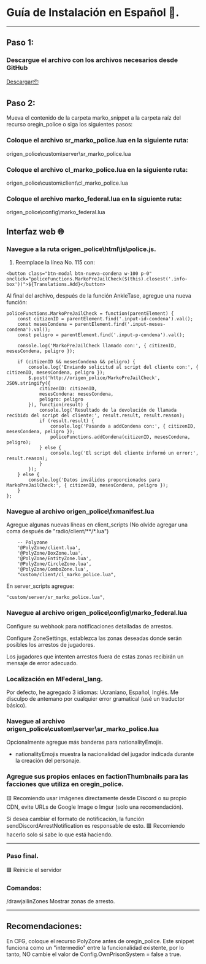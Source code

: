 
# Guía de Instalación en Español 🦉.

---

## Paso 1:

### Descargue el archivo con los archivos necesarios desde GitHub 
[Descargar📦](https://github.com/dazuga31/oregin_jail_snippet.git)

## Paso 2:

Mueva el contenido de la carpeta marko_snippet a la carpeta raíz del recurso oregin_police o siga los siguientes pasos:

### Coloque el archivo sr_marko_police.lua en la siguiente ruta:

origen_police\custom\server\sr_marko_police.lua

### Coloque el archivo cl_marko_police.lua en la siguiente ruta:

origen_police\custom\client\cl_marko_police.lua

### Coloque el archivo marko_federal.lua en la siguiente ruta:

origen_police\config\marko_federal.lua


## Interfaz web 🌐

### Navegue a la ruta origen_police\html\js\police.js.

1. Reemplace la línea No. 115 con:

```
<button class="btn-modal btn-nueva-condena w-100 p-0" onclick="policeFunctions.MarkoPreJailCheck($(this).closest('.info-box'))">${Translations.Add}</button>
```

Al final del archivo, después de la función AnkleTase, agregue una nueva función:

```
policeFunctions.MarkoPreJailCheck = function(parentElement) {
    const citizenID = parentElement.find('.input-id-condena').val();
    const mesesCondena = parentElement.find('.input-meses-condena').val();
    const peligro = parentElement.find('.input-p-condena').val();
    
    console.log('MarkoPreJailCheck llamado con:', { citizenID, mesesCondena, peligro });

    if (citizenID && mesesCondena && peligro) {
        console.log('Enviando solicitud al script del cliente con:', { citizenID, mesesCondena, peligro });
        $.post('http://origen_police/MarkoPreJailCheck', JSON.stringify({
            citizenID: citizenID,
            mesesCondena: mesesCondena,
            peligro: peligro
        }), function(result) {
            console.log('Resultado de la devolución de llamada recibido del script del cliente:', result.result, result.reason);
            if (result.result) {
                console.log('Pasando a addCondena con:', { citizenID, mesesCondena, peligro });
                policeFunctions.addCondena(citizenID, mesesCondena, peligro);
            } else {
                console.log('El script del cliente informó un error:', result.reason);
            }
        });
    } else {
        console.log('Datos inválidos proporcionados para MarkoPreJailCheck:', { citizenID, mesesCondena, peligro });
    }
};
```

### Navegue al archivo **origen_police\fxmanifest.lua**

Agregue algunas nuevas líneas en client_scripts (No olvide agregar una coma después de "radio/client/**/*.lua")

```
    -- Polyzone
    '@PolyZone/client.lua',
    '@PolyZone/BoxZone.lua',
    '@PolyZone/EntityZone.lua',
    '@PolyZone/CircleZone.lua',
    '@PolyZone/ComboZone.lua',
    "custom/client/cl_marko_police.lua",
```

En server_scripts agregue:

```
"custom/server/sr_marko_police.lua",
```

### Navegue al archivo **origen_police\config\marko_federal.lua**

Configure su webhook para notificaciones detalladas de arrestos.

Configure ZoneSettings, establezca las zonas deseadas donde serán posibles los arrestos de jugadores.

Los jugadores que intenten arrestos fuera de estas zonas recibirán un mensaje de error adecuado.

### Localización en MFederal_lang.

Por defecto, he agregado 3 idiomas: Ucraniano, Español, Inglés.
Me disculpo de antemano por cualquier error gramatical (usé un traductor básico).

### Navegue al archivo origen_police\custom\server\sr_marko_police.lua

Opcionalmente agregue más banderas para nationalityEmojis.
- nationalityEmojis muestra la nacionalidad del jugador indicada durante la creación del personaje.

### Agregue sus propios enlaces en factionThumbnails para las facciones que utiliza en oregin_police.

🟨 Recomiendo usar imágenes directamente desde Discord o su propio CDN, evite URLs de Google Image o Imgur (solo una recomendación).

Si desea cambiar el formato de notificación, la función sendDiscordArrestNotification es responsable de esto.
🟥 Recomiendo hacerlo solo si sabe lo que está haciendo.

---

### Paso final.

🟩 Reinicie el servidor

### Comandos:

/drawjailinZones Mostrar zonas de arresto.

---

## Recomendaciones:

En CFG, coloque el recurso PolyZone antes de oregin_police.
Este snippet funciona como un "intermedio" entre la funcionalidad existente, por lo tanto, NO cambie el valor de Config.OwnPrisonSystem = false a true.
